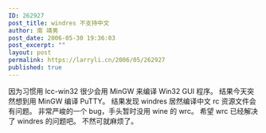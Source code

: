 ```yaml
---
ID: 262927
post_title: windres 不支持中文
author: 南 靖男
post_date: 2006-05-30 19:36:03
post_excerpt: ""
layout: post
permalink: https://larryli.cn/2006/05/262927
published: true
---
```

因为习惯用 lcc-win32 很少会用 MinGW 来编译 Win32 GUI 程序。
结果今天突然想到用 MinGW 编译 PuTTY。
结果发现 windres 居然编译中文 rc 资源文件会有问题。
非常严峻的一个 bug，手头暂时没用 wine 的 wrc。
希望 wrc 已经解决了 windres 的问题吧。
不然可就麻烦了。